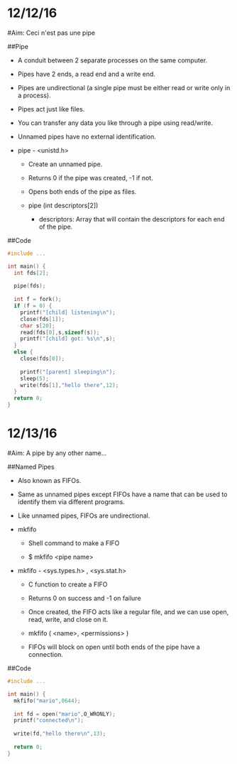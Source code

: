 # 12/12/16
#Aim: Ceci n'est pas une pipe

##Pipe
  * A conduit between 2 separate processes on the same computer.
  
  * Pipes have 2 ends, a read end and a write end.
  
  * Pipes are undirectional (a single pipe must be either read or write only in a process).
  
  * Pipes act just like files.
  
  * You can transfer any data you like through a pipe using read/write.
  
  * Unnamed pipes have no external identification.
  
  * pipe - \<unistd.h\>
  
    * Create an unnamed pipe.
    
    * Returns 0 if the pipe was created, -1 if not.
    
    * Opens both ends of the pipe as files.
    
    * pipe (int descriptors[2])
    
      * descriptors: Array that will contain the descriptors for each end of the pipe.

##Code
```c
#include ...

int main() {
  int fds[2];
  
  pipe(fds);
  
  int f = fork();
  if (f = 0) {
    printf("[child] listening\n");
    close(fds[1]);
    char s[20];
    read(fds[0],s,sizeof(s));
    printf("[child] got: %s\n",s);
  }
  else {
    close(fds[0]);
  
    printf("[parent] sleeping\n");
    sleep(5);
    write(fds[1],"hello there",12);
  }
  return 0;
}
```

# 12/13/16
#Aim: A pipe by any other name...

##Named Pipes
  * Also known as FIFOs.
  
  * Same as unnamed pipes except FIFOs have a name that can be used to identify them via different programs.
  
  * Like unnamed pipes, FIFOs are undirectional.
  
  * mkfifo
  
    * Shell command to make a FIFO
    
    * $ mkfifo \<pipe name\>
    
  * mkfifo - \<sys.types.h\> , \<sys.stat.h\>
  
    * C function to create a FIFO
    
    * Returns 0 on success and -1 on failure
    
    * Once created, the FIFO acts like a regular file, and we can use open, read, write, and close on it.
    
    * mkfifo ( \<name\>, \<permissions\> )
    
    * FIFOs will block on open until both ends of the pipe have a connection.
    
    
##Code
```c
#include ...

int main() {
  mkfifo("mario",0644);
  
  int fd = open("mario",O_WRONLY);
  printf("connected\n");
  
  write(fd,"hello there\n",13);
  
  return 0;
}
```
